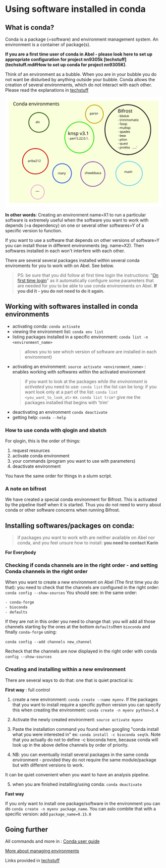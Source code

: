 # Using software installed in conda

## What is conda?

Conda is a package (=software) and environment management system. An environment
is a container of package(s).

**If you  are a first time user of conda in Abel - please look here to set up appropriate configuration for project nn9305k [techstuff](techstuff.md#How to set up conda for project nn9305K)**.

Think of an environment as a bubble. When you are in your bubble you do not want be disturbed by anything outside your bubble. Conda allows the creation of several environments, which do not interact with each other. Please read the explanations in [techstuff](techstuff.md#conda-virtual-environments)

![alt text](./figures/conda.svg)

**In other words**:
Creating an environment name=X1 to run a particular software is extremely useful when
the software you want to work with depends (=a dependency) on one or several other
softwares=Y of a specific version to function.

If you want to use a software that depends on other versions of software=Y you can install those in different environments (eg. name=X2). Then softwares installed in each  won't interfere with each other.

There are several several packages installed within several conda enviroments for you to work with on Abel. See below.

> PS: be sure that you did follow at first time login the instructions: "[On first time login](https://github.com/NorwegianVeterinaryInstitute/organizational/wiki/Abel-User-Guide)" as it automatically configure some parameters that are needed for you to be able to use conda environments on Abel. **If you did it - you do not need to do it again.**

## Working with softwares installed in conda environments

- activating conda: `conda activate`
- viewing the environment list: `conda env list`
- listing packages installed in a specific environment: `conda list -n <environment_name>`
  > allows you to see which version of software are installed in each environment)
- activating an environment: `source activate <environment_name>` : enables working with softwares within the activated environment
  > if you want to look at the packages _while the environment is activated_ you need to use: `conda list` the list can be long: if you want look only at a part of the list: `conda list <you_want_to_look_at>` ex. `conda list trim*` give me the packages installed that begins with 'trim'
- deactivating an environment `conda deactivate`
- getting help: `conda --help`


### How to use conda with qlogin and sbatch

For qlogin, this is the order of things:

1. request resources
2. activate conda environment
3. your commands (program you want to use with parameters)
4. deactivate environment

You have the same order for things in a slurm script.

### A note on bifrost

We have created a special conda environment for Bifrost. This is activated
by the pipeline itself when it is started. Thus you do not need to worry about
conda or other software concerns when running Bifrost.

## Installing softwares/packages on conda:

> if packages you want to work with are neither available on Abel nor conda, and you feel unsure how to install:
> **you need to contact Karin**

**For Everybody** 

### Checking if conda channels are in the right order - and setting Conda channels in the right order

When you want to create a new environment on Abel (The first time you do that): you need to check that the channels are configured in the right order: `conda config --show-sources`
You should see: in the same order:
```
- conda-forge
- bioconda
- defaults
```

If they are not in this order you need to change that: you will add all those channels starting by the ones at the bottom `defaults`then `bioconda` and finally `conda-forge` using: 

`conda config --add channels new_channel`

Recheck that the channels are now displayed in the right order with conda `config --show-sources`

### Creating and installing within a new environment

There are several ways to do that: one that is quiet practical is: 

**First way** : full control 

1) create a new environment: `conda create --name myenv`. If the packages that you want to install require a specific python version you can specify this when creating the environment: `conda create -n myenv python=3.4`

2) Activate the newly created environment: `source activate myenv`

3) Paste the installation command you found when googling "conda install what you were interested in" ex: 
`conda install -c bioconda seqtk`. Note that you actually do not to define -c bioconda here, because conda will look up in the above define channels by order of priority. 

4) NB: you can eventually install several packages in the same conda environment - provided they do not require the same module/package but with different versions to work. 

It can be quiet convenient when you want to have an analysis pipeline.

5) when you are finished installing/using conda: `conda deactivate`

**Fast way** 

If you only want to install one package/software in the environment you can do `conda create -n myenv package_name`.
You can aslo combite that with a specific version: add `package_name=0.15.0`

## Going further

All commands and more in : 
[Conda user guide](https://docs.conda.io/projects/conda/en/latest/index.html)

[More about managing environments](https://conda.io/projects/conda/en/latest/user-guide/tasks/manage-environments.html?highlight=environment#)

Links provided in [techstuff](techstuff.md#conda-virtual-environments)
